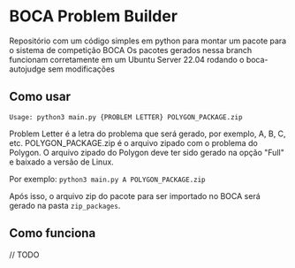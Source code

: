 # BOCA Problem Builder

Repositório com um código simples em python para montar um pacote para o sistema de competição BOCA
Os pacotes gerados nessa branch funcionam corretamente em um Ubuntu Server 22.04 rodando o boca-autojudge sem modificações

## Como usar

```Usage: python3 main.py {PROBLEM LETTER} POLYGON_PACKAGE.zip```

Problem Letter é a letra do problema que será gerado, por exemplo, A, B, C, etc.
POLYGON_PACKAGE.zip é o arquivo zipado com o problema do Polygon.
O arquivo zipado do Polygon deve ter sido gerado na opção "Full" e baixado a versão de Linux.

Por exemplo:
```python3 main.py A POLYGON_PACKAGE.zip```

Após isso, o arquivo zip do pacote para ser importado no BOCA será gerado na pasta ```zip_packages```.

## Como funciona 

// TODO
